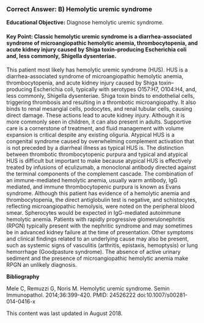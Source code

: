 
### Correct Answer: B) Hemolytic uremic syndrome 

**Educational Objective:** Diagnose hemolytic uremic syndrome.

#### **Key Point:** Classic hemolytic uremic syndrome is a diarrhea-associated syndrome of microangiopathic hemolytic anemia, thrombocytopenia, and acute kidney injury caused by Shiga toxin–producing Escherichia coli and, less commonly, Shigella dysenteriae.

This patient most likely has hemolytic uremic syndrome (HUS). HUS is a diarrhea-associated syndrome of microangiopathic hemolytic anemia, thrombocytopenia, and acute kidney injury caused by Shiga toxin–producing Escherichia coli, typically with serotypes O157:H7, O104:H4, and, less commonly, Shigella dysenteriae. Shiga toxin binds to endothelial cells, triggering thrombosis and resulting in a thrombotic microangiopathy. It also binds to renal mesangial cells, podocytes, and renal tubular cells, causing direct damage. These actions lead to acute kidney injury. Although it is more commonly seen in children, it can also present in adults. Supportive care is a cornerstone of treatment, and fluid management with volume expansion is critical despite any existing oliguria.
Atypical HUS is a congenital syndrome caused by overwhelming complement activation that is not preceded by a diarrheal illness as typical HUS is. The distinction between thrombotic thrombocytopenic purpura and typical and atypical HUS is difficult but important to make because atypical HUS is effectively treated by infusions of eculizumab, a monoclonal antibody directed against the terminal components of the complement cascade.
The combination of an immune-mediated hemolytic anemia, usually warm antibody, IgG mediated, and immune thrombocytopenic purpura is known as Evans syndrome. Although this patient has evidence of a hemolytic anemia and thrombocytopenia, the direct antiglobulin test is negative, and schistocytes, reflecting microangiopathic hemolysis, were noted on the peripheral blood smear. Spherocytes would be expected in IgG-mediated autoimmune hemolytic anemia.
Patients with rapidly progressive glomerulonephritis (RPGN) typically present with the nephritic syndrome and may sometimes be in advanced kidney failure at the time of presentation. Other symptoms and clinical findings related to an underlying cause may also be present, such as systemic signs of vasculitis (arthritis, epistaxis, hemoptysis) or lung hemorrhage (Goodpasture syndrome). The absence of active urinary sediment and the presence of microangiopathic hemolytic anemia make RPGN an unlikely diagnosis.

**Bibliography**

Mele C, Remuzzi G, Noris M. Hemolytic uremic syndrome. Semin Immunopathol. 2014;36:399-420. PMID: 24526222 doi:10.1007/s00281-014-0416-x

This content was last updated in August 2018.